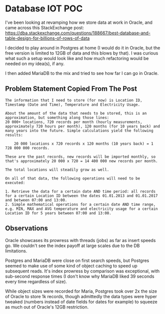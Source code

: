 # Database IOT POC

I've been looking at revamping how we store data at work in Oracle, and came across this StackExchange post: https://dba.stackexchange.com/questions/188667/best-database-and-table-design-for-billions-of-rows-of-data

I decided to play around in Postgres at home (I would do it in Oracle, but the free version is limited to 12GB of data and this blows by that). I was curious what such a setup would look like and how much refactoring would be needed on my idea(s), if any.

I then added MariaDB to the mix and tried to see how far I can go in Oracle.

## Problem Statement Copied From The Post

```
The information that I need to store (for now) is Location ID, Timestamp (Date and Time), Temperature and Electricity Usage.

About the amount of the data that needs to be stored, this is an approximation, but something along those lines:
20 000+ locations, 720 records per month (hourly measurements, approximately 720 hours per month), 120 months (for 10 years back) and many years into the future. Simple calculations yield the following results:

	20 000 locations x 720 records x 120 months (10 years back) = 1 728 000 000 records.

These are the past records, new records will be imported monthly, so that's approximately 20 000 x 720 = 14 400 000 new records per month.

The total locations will steadily grow as well.

On all of that data, the following operations will need to be executed:

1. Retrieve the data for a certain date AND time period: all records for a certain Location ID between the dates 01.01.2013 and 01.01.2017 and between 07:00 and 13:00.
2. Simple mathematical operations for a certain date AND time range, e.g. MIN, MAX and AVG temperature and electricity usage for a certain Location ID for 5 years between 07:00 and 13:00.
```

## Observations

Oracle showcases its prowress with threads (jobs) as far as insert speeds go. We couldn't see the index payoff at large scales due to the DB limitations.

Postgres and MariaDB were close on first search speeds, but Postgres seemed to make use of some kind of object caching to speed up subsequent reads. It's index prowress by comparison was exceptional, with sub-second response times (I don't know why MariaDB liked 39 seconds every time regardless of size).

While object sizes were recorded for Maria, Postgres took over 2x the size of Oracle to store 1k records, though admittedly the data types were hyper tweaked (numbers instead of date fields for dates for example) to squeeze as much out of Oracle's 12GB restriction.